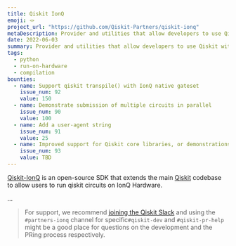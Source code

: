 ```yaml
---
title: Qiskit IonQ
emoji: 🪢
project_url: "https://github.com/Qiskit-Partners/qiskit-ionq"
metaDescription: Provider and utilities that allow developers to use Qiskit with IonQ hardware
date: 2022-06-03
summary: Provider and utilities that allow developers to use Qiskit with IonQ hardware
tags:
  - python
  - run-on-hardware
  - compilation
bounties:
  - name: Support qiskit transpile() with IonQ native gateset
    issue_num: 92
    value: 150
  - name: Demonstrate submission of multiple circuits in parallel
    issue_num: 90
    value: 100
  - name: Add a user-agent string
    issue_num: 91
    value: 25
  - name: Improved support for Qiskit core libraries, or demonstrations
    issue_num: 93
    value: TBD
---
```


[Qiskit-IonQ](https://github.com/Qiskit-Partners/qiskit-ionq) is an open-source SDK that extends the main [Qiskit](https://qiskit.org) codebase to allow users to run qiskit circuits on IonQ Hardware.

...

> For support, we recommend [joining the Qiskit Slack](https://ibm.co/joinqiskitslack) and using the `#partners-ionq` channel for specific`#qiskit-dev` and `#qiskit-pr-help` might be a good place for questions on the development and the PRing process respectively.
